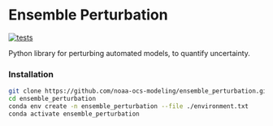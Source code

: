 # Ensemble Perturbation

[![tests](https://github.com/noaa-ocs-modeling/ensemble_perturbation/workflows/tests/badge.svg)](https://github.com/noaa-ocs-modeling/ensemble_perturbation/actions)

Python library for perturbing automated models, to quantify uncertainty.

### Installation
```bash
git clone https://github.com/noaa-ocs-modeling/ensemble_perturbation.git
cd ensemble_perturbation
conda env create -n ensemble_perturbation --file ./environment.txt
conda activate ensemble_perturbation
```